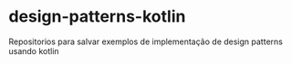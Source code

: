 # design-patterns-kotlin
Repositorios para salvar exemplos de implementação de design patterns usando kotlin
